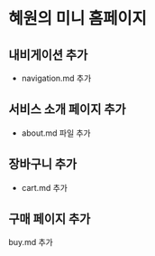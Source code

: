 # 혜원의 미니 홈페이지

## 내비게이션 추가
- navigation.md 추가

## 서비스 소개 페이지 추가
- about.md 파일 추가

## 장바구니 추가
- cart.md 추가

## 구매 페이지 추가
buy.md 추가
